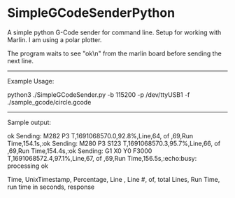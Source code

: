 # SimpleGCodeSenderPython
A simple python G-Code sender for command line. Setup for working with Marlin. I am using a polar plotter.

The program waits to see "ok\n" from the marlin board before sending the
next line.


-----

Example Usage:

python3 ./SimpleGCodeSender.py -b 115200 -p /dev/ttyUSB1 -f ./sample_gcode/circle.gcode


------

Sample output:

ok
Sending: M282 P3
T,1691068570.0,92.8%,Line,64, of ,69,Run Time,154.1s,:ok
Sending: M280 P3 S123
T,1691068570.3,95.7%,Line,66, of ,69,Run Time,154.4s,:ok
Sending: G1 X0 Y0 F3000
T,1691068572.4,97.1%,Line,67, of ,69,Run Time,156.5s,:echo:busy: processing
ok

Time, UnixTimestamp, Percentage, Line , Line #, of, total Lines, Run Time,
run time in seconds, response

